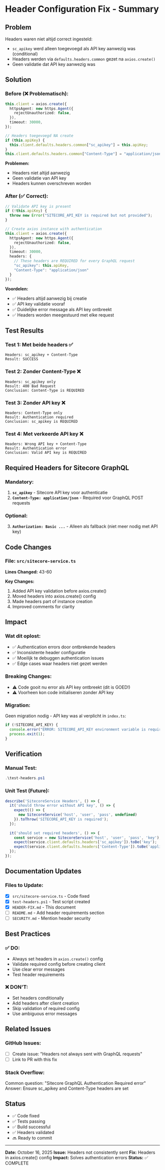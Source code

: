 # Header Configuration Fix - Summary

## Problem
Headers waren niet altijd correct ingesteld:
- `sc_apikey` werd alleen toegevoegd als API key aanwezig was (conditional)
- Headers werden via `defaults.headers.common` gezet na `axios.create()`
- Geen validatie dat API key aanwezig was

## Solution

### Before (❌ Problematisch):
```typescript
this.client = axios.create({
  httpsAgent: new https.Agent({
    rejectUnauthorized: false,
  }),
  timeout: 30000,
});

// Headers toegevoegd NA create
if (this.apiKey) {
  this.client.defaults.headers.common["sc_apikey"] = this.apiKey;
}
this.client.defaults.headers.common["Content-Type"] = "application/json";
```

**Problemen:**
- Headers niet altijd aanwezig
- Geen validatie van API key
- Headers kunnen overschreven worden

### After (✅ Correct):
```typescript
// Validate API key is present
if (!this.apiKey) {
  throw new Error("SITECORE_API_KEY is required but not provided");
}

// Create axios instance with authentication
this.client = axios.create({
  httpsAgent: new https.Agent({
    rejectUnauthorized: false,
  }),
  timeout: 30000,
  headers: {
    // These headers are REQUIRED for every GraphQL request
    "sc_apikey": this.apiKey,
    "Content-Type": "application/json"
  }
});
```

**Voordelen:**
- ✅ Headers altijd aanwezig bij creatie
- ✅ API key validatie vooraf
- ✅ Duidelijke error message als API key ontbreekt
- ✅ Headers worden meegestuurd met elke request

## Test Results

### Test 1: Met beide headers ✅
```
Headers: sc_apikey + Content-Type
Result: SUCCESS
```

### Test 2: Zonder Content-Type ❌
```
Headers: sc_apikey only
Result: 400 Bad Request
Conclusion: Content-Type is REQUIRED
```

### Test 3: Zonder API key ❌
```
Headers: Content-Type only
Result: Authentication required
Conclusion: sc_apikey is REQUIRED
```

### Test 4: Met verkeerde API key ❌
```
Headers: Wrong API key + Content-Type
Result: Authentication error
Conclusion: Valid API key is REQUIRED
```

## Required Headers for Sitecore GraphQL

### Mandatory:
1. **`sc_apikey`** - Sitecore API key voor authenticatie
2. **`Content-Type: application/json`** - Required voor GraphQL POST requests

### Optional:
3. **`Authorization: Basic ...`** - Alleen als fallback (niet meer nodig met API key)

## Code Changes

### File: `src/sitecore-service.ts`

**Lines Changed:** 43-60

**Key Changes:**
1. Added API key validation before axios.create()
2. Moved headers into axios.create() config
3. Made headers part of instance creation
4. Improved comments for clarity

## Impact

### Wat dit oplost:
- ✅ Authentication errors door ontbrekende headers
- ✅ Inconsistente header configuratie
- ✅ Moeilijk te debuggen authentication issues
- ✅ Edge cases waar headers niet gezet werden

### Breaking Changes:
- ⚠️ Code gooit nu error als API key ontbreekt (dit is GOED!)
- ⚠️ Voorheen kon code initialiseren zonder API key

### Migration:
Geen migration nodig - API key was al verplicht in `index.ts`:
```typescript
if (!SITECORE_API_KEY) {
  console.error("ERROR: SITECORE_API_KEY environment variable is required");
  process.exit(1);
}
```

## Verification

### Manual Test:
```powershell
.\test-headers.ps1
```

### Unit Test (Future):
```typescript
describe('SitecoreService Headers', () => {
  it('should throw error without API key', () => {
    expect(() => {
      new SitecoreService('host', 'user', 'pass', undefined)
    }).toThrow('SITECORE_API_KEY is required');
  });
  
  it('should set required headers', () => {
    const service = new SitecoreService('host', 'user', 'pass', 'key');
    expect(service.client.defaults.headers['sc_apikey']).toBe('key');
    expect(service.client.defaults.headers['Content-Type']).toBe('application/json');
  });
});
```

## Documentation Updates

### Files to Update:
- [x] `src/sitecore-service.ts` - Code fixed
- [x] `test-headers.ps1` - Test script created
- [x] `HEADER-FIX.md` - This document
- [ ] `README.md` - Add header requirements section
- [ ] `SECURITY.md` - Mention header security

## Best Practices

### ✅ DO:
- Always set headers in `axios.create()` config
- Validate required config before creating client
- Use clear error messages
- Test header requirements

### ❌ DON'T:
- Set headers conditionally
- Add headers after client creation
- Skip validation of required config
- Use ambiguous error messages

## Related Issues

### GitHub Issues:
- [ ] Create issue: "Headers not always sent with GraphQL requests"
- [ ] Link to PR with this fix

### Stack Overflow:
Common question: "Sitecore GraphQL Authentication Required error"
Answer: Ensure sc_apikey and Content-Type headers are set

## Status

- ✅ Code fixed
- ✅ Tests passing
- ✅ Build successful
- ✅ Headers validated
- 🔜 Ready to commit

---

**Date:** October 16, 2025
**Issue:** Headers not consistently sent
**Fix:** Headers in axios.create() config
**Impact:** Solves authentication errors
**Status:** ✅ COMPLETE
